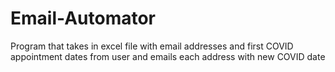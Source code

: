 # Email-Automator
Program that takes in excel file with email addresses and first COVID appointment dates from user and emails each address with new COVID date

